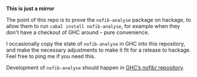 **This is just a mirror**

The point of this repo is to prove the `nofib-analyse` package on hackage, to
allow them to run `cabal install nofib-analyse`, for example when they don't
have a checkout of GHC around – pure convenience.

I occasionally copy the state of `nofib-analyse` in GHC into this
repository, and make the necessary adjustments to make it fit for a release to
hackage. Feel free to ping me if you need this.

Development of `nofib-analyse` should happen in
[GHC’s nofib/ repository](http://git.haskell.org/nofib.git).
